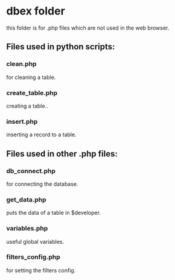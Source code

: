 # dbex folder

this folder is for .php files which are not used in the web browser.

## Files used in python scripts:

### clean.php

for cleaning a table.

### create_table.php

creating a table..

### insert.php

inserting a record to a table.

## Files used in other .php files:

### db_connect.php

for connecting the database.

### get_data.php

puts the data of a table in $developer.

### variables.php

useful global variables.

### filters_config.php

for setting the filters config.
